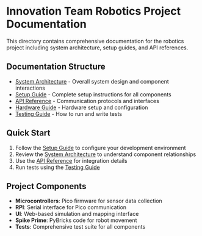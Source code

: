 # Innovation Team Robotics Project Documentation

This directory contains comprehensive documentation for the robotics project including system architecture, setup guides, and API references.

## Documentation Structure

- [System Architecture](system-architecture.md) - Overall system design and component interactions
- [Setup Guide](setup-guide.md) - Complete setup instructions for all components
- [API Reference](api-reference.md) - Communication protocols and interfaces
- [Hardware Guide](hardware-guide.md) - Hardware setup and configuration
- [Testing Guide](testing-guide.md) - How to run and write tests

## Quick Start

1. Follow the [Setup Guide](setup-guide.md) to configure your development environment
2. Review the [System Architecture](system-architecture.md) to understand component relationships
3. Use the [API Reference](api-reference.md) for integration details
4. Run tests using the [Testing Guide](testing-guide.md)

## Project Components

- **Microcontrollers**: Pico firmware for sensor data collection
- **RPI**: Serial interface for Pico communication
- **UI**: Web-based simulation and mapping interface
- **Spike Prime**: PyBricks code for robot movement
- **Tests**: Comprehensive test suite for all components